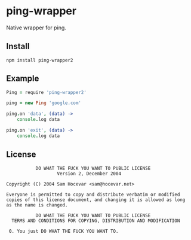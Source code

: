 # ping-wrapper #

Native wrapper for ping.

## Install ##

    npm install ping-wrapper2

## Example  ##

```coffeescript
Ping = require 'ping-wrapper2'

ping = new Ping 'google.com'

ping.on 'data', (data) ->
	console.log data

ping.on 'exit', (data) ->
	console.log data
```

## License ##

               DO WHAT THE FUCK YOU WANT TO PUBLIC LICENSE 
                       Version 2, December 2004 

    Copyright (C) 2004 Sam Hocevar <sam@hocevar.net> 

    Everyone is permitted to copy and distribute verbatim or modified 
    copies of this license document, and changing it is allowed as long 
    as the name is changed. 

               DO WHAT THE FUCK YOU WANT TO PUBLIC LICENSE 
      TERMS AND CONDITIONS FOR COPYING, DISTRIBUTION AND MODIFICATION 

     0. You just DO WHAT THE FUCK YOU WANT TO. 